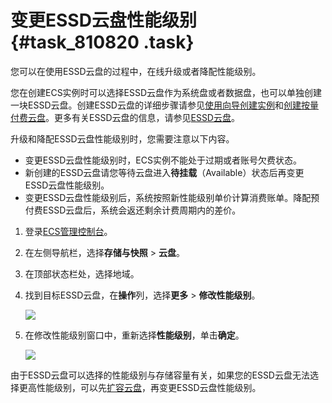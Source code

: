 # 变更ESSD云盘性能级别 {#task_810820 .task}

您可以在使用ESSD云盘的过程中，在线升级或者降配性能级别。

您在创建ECS实例时可以选择ESSD云盘作为系统盘或者数据盘，也可以单独创建一块ESSD云盘。创建ESSD云盘的详细步骤请参见[使用向导创建实例](../cn.zh-CN/实例/创建实例/使用向导创建实例.md#)和[创建按量付费云盘](cn.zh-CN/块存储/云盘/创建云盘/创建按量付费云盘.md#)。更多有关ESSD云盘的信息，请参见[ESSD云盘](cn.zh-CN/块存储/云盘/ESSD云盘.md#)。

升级和降配ESSD云盘性能级别时，您需要注意以下内容。

-   变更ESSD云盘性能级别时，ECS实例不能处于过期或者账号欠费状态。
-   新创建的ESSD云盘请您等待云盘进入**待挂载**（Available）状态后再变更ESSD云盘性能级别。
-   变更ESSD云盘性能级别后，系统按照新性能级别单价计算消费账单。降配预付费ESSD云盘后，系统会返还剩余计费周期内的差价。

1.  登录[ECS管理控制台](https://ecs.console.aliyun.com)。
2.  在左侧导航栏，选择**存储与快照** \> **云盘**。
3.  在顶部状态栏处，选择地域。
4.  找到目标ESSD云盘，在**操作**列，选择**更多** \> **修改性能级别**。 

    ![](http://static-aliyun-doc.oss-cn-hangzhou.aliyuncs.com/assets/img/655586/156161931550139_zh-CN.png)

5.  在修改性能级别窗口中，重新选择**性能级别**，单击**确定**。 

    ![](http://static-aliyun-doc.oss-cn-hangzhou.aliyuncs.com/assets/img/655586/156161931550141_zh-CN.png)


由于ESSD云盘可以选择的性能级别与存储容量有关，如果您的ESSD云盘无法选择更高性能级别，可以先[扩容云盘](cn.zh-CN/块存储/云盘/扩容云盘/扩容概述.md#)，再变更ESSD云盘性能级别。

